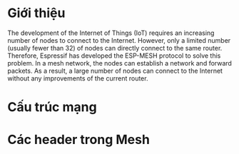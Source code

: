 # Giới thiệu
The development of the Internet of Things (IoT) requires an increasing number of nodes to connect to the Internet. However, only a limited number (usually fewer than 32) of nodes can directly connect to the same router. Therefore, Espressif has developed the ESP-MESH protocol to solve this problem. In a mesh network, the nodes can establish a network and forward packets. As a result, a large number of nodes can connect to the Internet without any improvements of the current router.
# Cấu trúc mạng

# Các header trong Mesh
